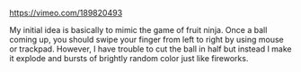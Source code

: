 https://vimeo.com/189820493

My initial idea is basically to mimic the game of fruit ninja. Once a ball coming up, you should swipe your finger from left to right by using mouse or trackpad. However, I have trouble to cut the ball in half but instead I make it explode and bursts of brightly random color just like fireworks. 
